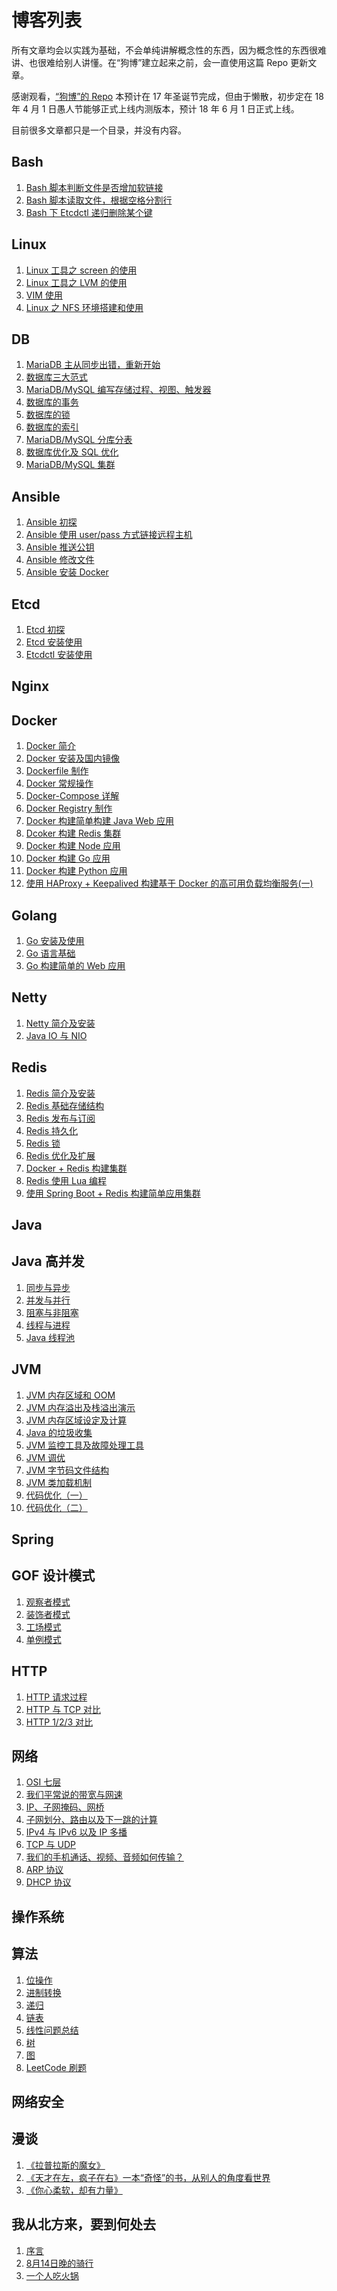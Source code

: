 # 博客列表

所有文章均会以实践为基础，不会单纯讲解概念性的东西，因为概念性的东西很难讲、也很难给别人讲懂。在“狗博”建立起来之前，会一直使用这篇 Repo 更新文章。

感谢观看，[“狗博”的 Repo](https://github.com/dblogcorp) 本预计在 17 年圣诞节完成，但由于懒散，初步定在 18 年 4 月 1 日愚人节能够正式上线内测版本，预计 18 年 6 月 1 日正式上线。

目前很多文章都只是一个目录，并没有内容。

## Bash

1. [Bash 脚本判断文件是否增加软链接](https://github.com/penglongli/blog/issues/1)
2. [Bash 脚本读取文件，根据空格分割行](https://github.com/penglongli/blog/issues/2)
3. [Bash 下 Etcdctl 递归删除某个键](https://github.com/penglongli/blog/issues/3)



## Linux

1. [Linux 工具之 screen 的使用](https://github.com/penglongli/blog/issues/4)
2. [Linux 工具之 LVM 的使用](linux/lvm_use.md)
3. [VIM 使用](https://github.com/penglongli/blog/issues/11)
4. [Linux 之 NFS 环境搭建和使用](https://github.com/penglongli/blog/issues/12)

## DB

1. [MariaDB 主从同步出错，重新开始](https://github.com/penglongli/blog/issues/5)
2. [数据库三大范式]()
3. [MariaDB/MySQL 编写存储过程、视图、触发器]()
4. [数据库的事务]()
5. [数据库的锁]()
6. [数据库的索引]()
7. [MariaDB/MySQL 分库分表]()
8. [数据库优化及 SQL 优化]()
9. [MariaDB/MySQL 集群]()




## Ansible

1. [Ansible 初探](https://github.com/penglongli/blog/issues/6)
2. [Ansible 使用 user/pass 方式链接远程主机](https://github.com/penglongli/blog/issues/7)
3. [Ansible 推送公钥](ansible/push_ssh_key)
4. [Ansible 修改文件](ansible/change_file)
5. [Ansible 安装 Docker](ansible/install_docker)



## Etcd

1. [Etcd 初探](etcd/guide.md)
2. [Etcd 安装使用](etcd/install.md)
3. [Etcdctl 安装使用](etcd/etcdctl.md)



## Nginx





## Docker

1. [Docker 简介](docker/guide.md)
2. [Docker 安装及国内镜像](docker/install.md)
3. [Dockerfile 制作](docker/dockerfile.md)
4. [Docker 常规操作](docker/operate.md)
5. [Docker-Compose 详解](docker/docker_compose.md)
6. [Docker Registry 制作](docker/docker_registry.md)
7. [Docker 构建简单构建 Java Web 应用](docker/build_java_app.md)
8. [Dcoker 构建 Redis 集群](docker/build_redis_cluster.md)
9. [Docker 构建 Node 应用](docker/build_node.md)
10. [Docker 构建 Go 应用](docker/build_go.md)
11. [Docker 构建 Python 应用](docker/build_python.md)
12. [使用 HAProxy + Keepalived 构建基于 Docker 的高可用负载均衡服务(一)](https://github.com/penglongli/blog/issues/9)



## Golang

1. [Go 安装及使用](go/install.md)
2. [Go 语言基础](go/bais.md)
3. [Go 构建简单的 Web 应用](go/build_web.md)



## Netty

1. [Netty 简介及安装](netty/guide.md)
2. [Java IO 与 NIO](netty/io_nio.md)



## Redis

1. [Redis 简介及安装](redis/guide.md)
2. [Redis 基础存储结构](redis/store_structure.md)
3. [Redis 发布与订阅](redis/pub_sub.md)
4. [Redis 持久化](redis/persistence.md)
5. [Redis 锁](redis/lock.md)
6. [Redis 优化及扩展](redis/extend.md)
7. [Docker + Redis 构建集群](redis/cluster.md)
8. [Redis 使用 Lua 编程](redis/lua.md)
9. [使用 Spring Boot + Redis 构建简单应用集群](redis/spring_redis.md)



## Java





## Java 高并发

1. [同步与异步]()
2. [并发与并行]()
3. [阻塞与非阻塞]()
4. [线程与进程]()
5. [Java 线程池]()



## JVM

1. [JVM 内存区域和 OOM](https://github.com/penglongli/blog/issues/10)
2. [JVM 内存溢出及栈溢出演示](jvm/memory_out_sample.md)
3. [JVM 内存区域设定及计算](jvm/memory_calc.md)
4. [Java 的垃圾收集](jvm/gc.md)
5. [JVM 监控工具及故障处理工具](jvm/monitor.md)
6. [JVM 调优](jvm/adjust_optimize.md)
7. [JVM 字节码文件结构](jvm/class_structure.md)
8. [JVM 类加载机制](jvm/class_loader.md)
9. [代码优化（一）](jvm/code_optimize_1.md)
10. [代码优化（二）](jvm/code_optimize_2.md)


## Spring



## GOF 设计模式

1. [观察者模式]()
2. [装饰者模式]()
3. [工场模式]()
4. [单例模式]()



## HTTP

1. [HTTP 请求过程]()
2. [HTTP 与 TCP 对比]()
3. [HTTP 1/2/3 对比]()



## 网络

1. [OSI 七层]()
2. [我们平常说的带宽与网速]()
3. [IP、子网掩码、网桥]()
4. [子网划分、路由以及下一跳的计算]()
5. [IPv4 与 IPv6 以及 IP 多播]()
6. [TCP 与 UDP]()
7. [我们的手机通话、视频、音频如何传输？]()
8. [ARP 协议]()
9. [DHCP 协议]()



## 操作系统



## 算法

1. [位操作]()
2. [进制转换]()
3. [递归]()
4. [链表]()
5. [线性问题总结]()
6. [树]()
7. [图]()
8. [LeetCode 刷题]()



## 网络安全



## 漫谈

1. [《拉普拉斯的魔女》](talk/lapulasi_de_monv.md)
2. [《天才在左，疯子在右》一本“奇怪”的书，从别人的角度看世界](talk/genius_madman.md)
3. [《你心柔软，却有力量》](talk/linqingxuan.md)



## 我从北方来，要到何处去

1. [序言](where_go/preface.md)
2. [8月14日晚的骑行](where_go/0814.md)
3. [一个人吃火锅](where_go/20170917.md)

